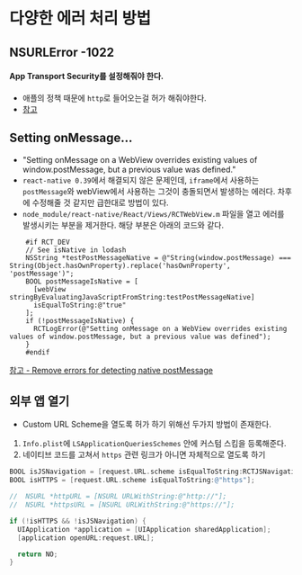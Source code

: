 # 다양한 에러 처리 방법

## NSURLError -1022
#### App Transport Security를 설정해줘야 한다.
- 애플의 정책 때문에 `http`로 들어오는걸 허가 해줘야한다.
- [참고](http://blowmj.tistory.com/entry/iOS-iOS9-App-Transport-Security-%EC%84%A4%EC%A0%95%EB%B2%95)


## Setting onMessage...
- "Setting onMessage on a WebView overrides existing values of window.postMessage, but a previous value was defined."
- `react-native 0.39`에서 해결되지 않은 문제인데, `iframe`에서 사용하는 `postMessage`와 webView에서 사용하는 그것이 충돌되면서 발생하는 에러다. 차후에 수정해줄 것 같지만 급한대로 방법이 있다.
- `node_module/react-native/React/Views/RCTWebView.m` 파일을 열고 에러를 발생시키는 부분을 제거한다. 해당 부분은 아래의 코드와 같다.
```
    #if RCT_DEV
    // See isNative in lodash
    NSString *testPostMessageNative = @"String(window.postMessage) === String(Object.hasOwnProperty).replace('hasOwnProperty', 'postMessage')";
    BOOL postMessageIsNative = [
      [webView stringByEvaluatingJavaScriptFromString:testPostMessageNative]
      isEqualToString:@"true"
    ];
    if (!postMessageIsNative) {
      RCTLogError(@"Setting onMessage on a WebView overrides existing values of window.postMessage, but a previous value was defined");
    }
    #endif
```
[참고 - Remove errors for detecting native postMessage](https://github.com/facebook/react-native/pull/10941/files)


## 외부 앱 열기
- Custom URL Scheme을 열도록 허가 하기 위해선 두가지 방법이 존재한다.
1. `Info.plist`에 `LSApplicationQueriesSchemes` 안에 커스텀 스킴을 등록해준다.
2. 네이티브 코드를 고쳐서 `https` 관련 링크가 아니면 자체적으로 열도록 하기
```objective-c
BOOL isJSNavigation = [request.URL.scheme isEqualToString:RCTJSNavigationScheme];
BOOL isHTTPS = [request.URL.scheme isEqualToString:@"https"];

//  NSURL *httpURL = [NSURL URLWithString:@"http://"];
//  NSURL *httpsURL = [NSURL URLWithString:@"https://"];

if (!isHTTPS && !isJSNavigation) {
  UIApplication *application = [UIApplication sharedApplication];
  [application openURL:request.URL];

  return NO;
}
```
